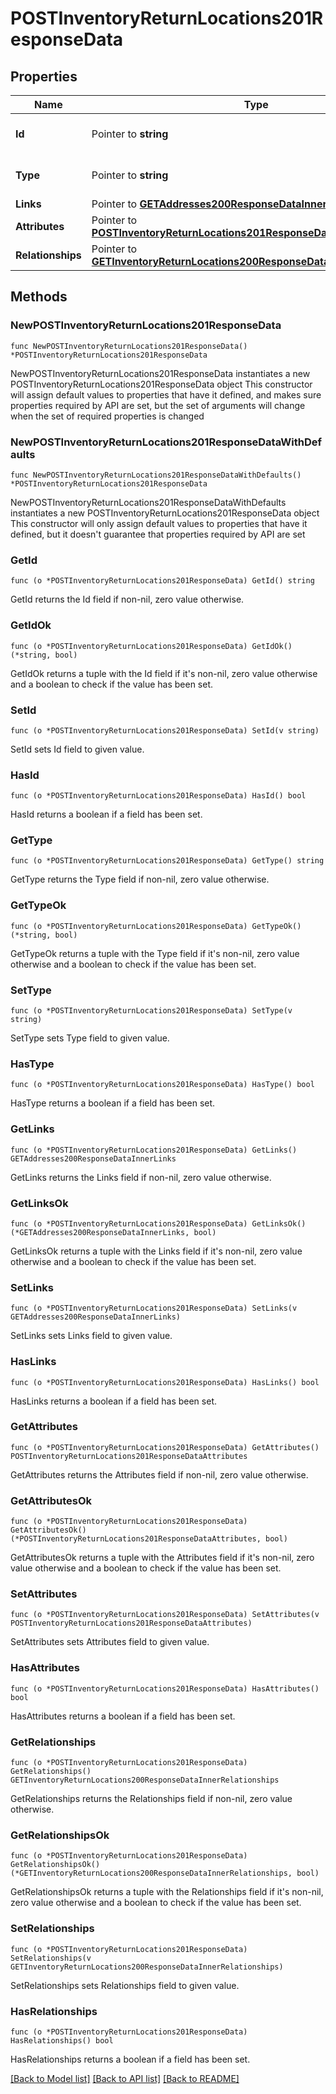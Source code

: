 # POSTInventoryReturnLocations201ResponseData

## Properties

Name | Type | Description | Notes
------------ | ------------- | ------------- | -------------
**Id** | Pointer to **string** | The resource&#39;s id | [optional] 
**Type** | Pointer to **string** | The resource&#39;s type | [optional] 
**Links** | Pointer to [**GETAddresses200ResponseDataInnerLinks**](GETAddresses200ResponseDataInnerLinks.md) |  | [optional] 
**Attributes** | Pointer to [**POSTInventoryReturnLocations201ResponseDataAttributes**](POSTInventoryReturnLocations201ResponseDataAttributes.md) |  | [optional] 
**Relationships** | Pointer to [**GETInventoryReturnLocations200ResponseDataInnerRelationships**](GETInventoryReturnLocations200ResponseDataInnerRelationships.md) |  | [optional] 

## Methods

### NewPOSTInventoryReturnLocations201ResponseData

`func NewPOSTInventoryReturnLocations201ResponseData() *POSTInventoryReturnLocations201ResponseData`

NewPOSTInventoryReturnLocations201ResponseData instantiates a new POSTInventoryReturnLocations201ResponseData object
This constructor will assign default values to properties that have it defined,
and makes sure properties required by API are set, but the set of arguments
will change when the set of required properties is changed

### NewPOSTInventoryReturnLocations201ResponseDataWithDefaults

`func NewPOSTInventoryReturnLocations201ResponseDataWithDefaults() *POSTInventoryReturnLocations201ResponseData`

NewPOSTInventoryReturnLocations201ResponseDataWithDefaults instantiates a new POSTInventoryReturnLocations201ResponseData object
This constructor will only assign default values to properties that have it defined,
but it doesn't guarantee that properties required by API are set

### GetId

`func (o *POSTInventoryReturnLocations201ResponseData) GetId() string`

GetId returns the Id field if non-nil, zero value otherwise.

### GetIdOk

`func (o *POSTInventoryReturnLocations201ResponseData) GetIdOk() (*string, bool)`

GetIdOk returns a tuple with the Id field if it's non-nil, zero value otherwise
and a boolean to check if the value has been set.

### SetId

`func (o *POSTInventoryReturnLocations201ResponseData) SetId(v string)`

SetId sets Id field to given value.

### HasId

`func (o *POSTInventoryReturnLocations201ResponseData) HasId() bool`

HasId returns a boolean if a field has been set.

### GetType

`func (o *POSTInventoryReturnLocations201ResponseData) GetType() string`

GetType returns the Type field if non-nil, zero value otherwise.

### GetTypeOk

`func (o *POSTInventoryReturnLocations201ResponseData) GetTypeOk() (*string, bool)`

GetTypeOk returns a tuple with the Type field if it's non-nil, zero value otherwise
and a boolean to check if the value has been set.

### SetType

`func (o *POSTInventoryReturnLocations201ResponseData) SetType(v string)`

SetType sets Type field to given value.

### HasType

`func (o *POSTInventoryReturnLocations201ResponseData) HasType() bool`

HasType returns a boolean if a field has been set.

### GetLinks

`func (o *POSTInventoryReturnLocations201ResponseData) GetLinks() GETAddresses200ResponseDataInnerLinks`

GetLinks returns the Links field if non-nil, zero value otherwise.

### GetLinksOk

`func (o *POSTInventoryReturnLocations201ResponseData) GetLinksOk() (*GETAddresses200ResponseDataInnerLinks, bool)`

GetLinksOk returns a tuple with the Links field if it's non-nil, zero value otherwise
and a boolean to check if the value has been set.

### SetLinks

`func (o *POSTInventoryReturnLocations201ResponseData) SetLinks(v GETAddresses200ResponseDataInnerLinks)`

SetLinks sets Links field to given value.

### HasLinks

`func (o *POSTInventoryReturnLocations201ResponseData) HasLinks() bool`

HasLinks returns a boolean if a field has been set.

### GetAttributes

`func (o *POSTInventoryReturnLocations201ResponseData) GetAttributes() POSTInventoryReturnLocations201ResponseDataAttributes`

GetAttributes returns the Attributes field if non-nil, zero value otherwise.

### GetAttributesOk

`func (o *POSTInventoryReturnLocations201ResponseData) GetAttributesOk() (*POSTInventoryReturnLocations201ResponseDataAttributes, bool)`

GetAttributesOk returns a tuple with the Attributes field if it's non-nil, zero value otherwise
and a boolean to check if the value has been set.

### SetAttributes

`func (o *POSTInventoryReturnLocations201ResponseData) SetAttributes(v POSTInventoryReturnLocations201ResponseDataAttributes)`

SetAttributes sets Attributes field to given value.

### HasAttributes

`func (o *POSTInventoryReturnLocations201ResponseData) HasAttributes() bool`

HasAttributes returns a boolean if a field has been set.

### GetRelationships

`func (o *POSTInventoryReturnLocations201ResponseData) GetRelationships() GETInventoryReturnLocations200ResponseDataInnerRelationships`

GetRelationships returns the Relationships field if non-nil, zero value otherwise.

### GetRelationshipsOk

`func (o *POSTInventoryReturnLocations201ResponseData) GetRelationshipsOk() (*GETInventoryReturnLocations200ResponseDataInnerRelationships, bool)`

GetRelationshipsOk returns a tuple with the Relationships field if it's non-nil, zero value otherwise
and a boolean to check if the value has been set.

### SetRelationships

`func (o *POSTInventoryReturnLocations201ResponseData) SetRelationships(v GETInventoryReturnLocations200ResponseDataInnerRelationships)`

SetRelationships sets Relationships field to given value.

### HasRelationships

`func (o *POSTInventoryReturnLocations201ResponseData) HasRelationships() bool`

HasRelationships returns a boolean if a field has been set.


[[Back to Model list]](../README.md#documentation-for-models) [[Back to API list]](../README.md#documentation-for-api-endpoints) [[Back to README]](../README.md)


